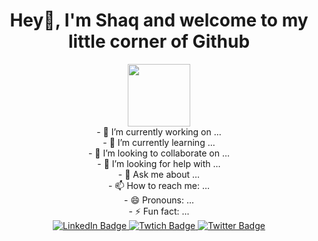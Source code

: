 <div id="header" align="center">
  <h1>Hey👋, I'm Shaq and welcome to my little corner of Github</h1>
  <img src="https://media.giphy.com/media/QssGEmpkyEOhBCb7e1/giphy.gif" width="100"/> 
  <div id="Summary"  align="center">
- 🔭 I’m currently working on ... <br>
- 🌱 I’m currently learning ... <br>
- 👯 I’m looking to collaborate on ... <br>
- 🤔 I’m looking for help with ... <br>
- 💬 Ask me about ... <br>
- 📫 How to reach me: ... <br>
- 😄 Pronouns: ... <br>
- ⚡ Fun fact: ... <br>
  </div>
  <div id="badges">
  <a href="https://www.linkedin.com/in/shaqbaker/">
    <img src="https://img.shields.io/badge/LinkedIn-blue?style=for-the-badge&logo=linkedin&logoColor=white" alt="LinkedIn Badge"/>
  </a>
  <a href="https://twitch.tv/shaqofalltradez">
    <img src="https://img.shields.io/badge/Twitch-purple?style=for-the-badge&logo=twitch&logoColor=white" alt="Twtich Badge"/>
  </a>
  <a href="https://twitter.com/TheShaqBaker/">
    <img src="https://img.shields.io/badge/Twitter-blue?style=for-the-badge&logo=twitter&logoColor=white" alt="Twitter Badge"/>
  </a>
</div>
</div>


<!--
**sbakercox/sbakercox** is a ✨ _special_ ✨ repository because its `README.md` (this file) appears on your GitHub profile.

Here are some ideas to get you started:

- 🔭 I’m currently working on ...
- 🌱 I’m currently learning ...
- 👯 I’m looking to collaborate on ...
- 🤔 I’m looking for help with ...
- 💬 Ask me about ...
- 📫 How to reach me: ...
- 😄 Pronouns: ...
- ⚡ Fun fact: ...
-->
